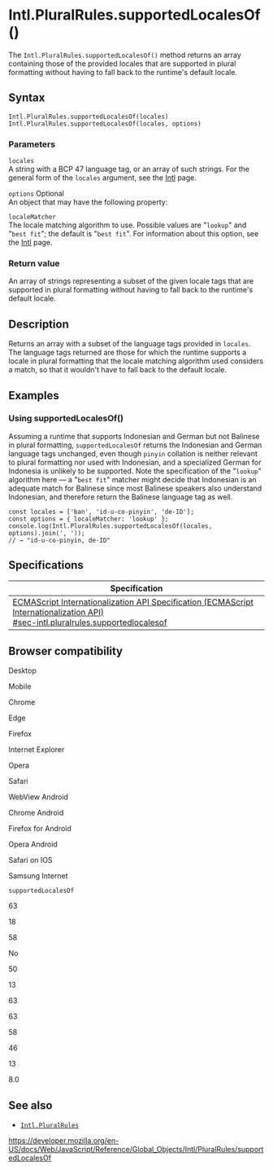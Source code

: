 Intl.PluralRules.supportedLocalesOf()
=====================================

The `Intl.PluralRules.supportedLocalesOf()` method returns an array containing those of the provided locales that are supported in plural formatting without having to fall back to the runtime's default locale.

Syntax
------

    Intl.PluralRules.supportedLocalesOf(locales)
    Intl.PluralRules.supportedLocalesOf(locales, options)

### Parameters

`locales`  
A string with a BCP 47 language tag, or an array of such strings. For the general form of the `locales` argument, see the [Intl](../../intl#locale_identification_and_negotiation) page.

 `options` <span class="badge inline optional">Optional</span>   
An object that may have the following property:

`localeMatcher`  
The locale matching algorithm to use. Possible values are "`lookup`" and "`best fit`"; the default is "`best fit`". For information about this option, see the [Intl](../../intl#locale_negotiation) page.

### Return value

An array of strings representing a subset of the given locale tags that are supported in plural formatting without having to fall back to the runtime's default locale.

Description
-----------

Returns an array with a subset of the language tags provided in `locales`. The language tags returned are those for which the runtime supports a locale in plural formatting that the locale matching algorithm used considers a match, so that it wouldn't have to fall back to the default locale.

Examples
--------

### Using supportedLocalesOf()

Assuming a runtime that supports Indonesian and German but not Balinese in plural formatting, `supportedLocalesOf` returns the Indonesian and German language tags unchanged, even though `pinyin` collation is neither relevant to plural formatting nor used with Indonesian, and a specialized German for Indonesia is unlikely to be supported. Note the specification of the "`lookup`" algorithm here — a "`best fit`" matcher might decide that Indonesian is an adequate match for Balinese since most Balinese speakers also understand Indonesian, and therefore return the Balinese language tag as well.

    const locales = ['ban', 'id-u-co-pinyin', 'de-ID'];
    const options = { localeMatcher: 'lookup' };
    console.log(Intl.PluralRules.supportedLocalesOf(locales, options).join(', '));
    // → "id-u-co-pinyin, de-ID"

Specifications
--------------

<table><thead><tr class="header"><th>Specification</th></tr></thead><tbody><tr class="odd"><td><a href="https://tc39.es/ecma402/#sec-intl.pluralrules.supportedlocalesof">ECMAScript Internationalization API Specification (ECMAScript Internationalization API)<br />
<span class="small">#sec-intl.pluralrules.supportedlocalesof</span></a></td></tr></tbody></table>

Browser compatibility
---------------------

Desktop

Mobile

Chrome

Edge

Firefox

Internet Explorer

Opera

Safari

WebView Android

Chrome Android

Firefox for Android

Opera Android

Safari on IOS

Samsung Internet

`supportedLocalesOf`

63

18

58

No

50

13

63

63

58

46

13

8.0

See also
--------

-   [`Intl.PluralRules`](../pluralrules)

<a href="https://developer.mozilla.org/en-US/docs/Web/JavaScript/Reference/Global_Objects/Intl/PluralRules/supportedLocalesOf" class="_attribution-link">https://developer.mozilla.org/en-US/docs/Web/JavaScript/Reference/Global_Objects/Intl/PluralRules/supportedLocalesOf</a>
